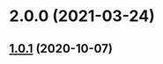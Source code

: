 # 2.0.0 (2021-03-24)



## [1.0.1](https://github.com/LCGroupIT/lcgroup.core-ab-tests/compare/v1.0.1-5...v1.0.1) (2020-10-07)



